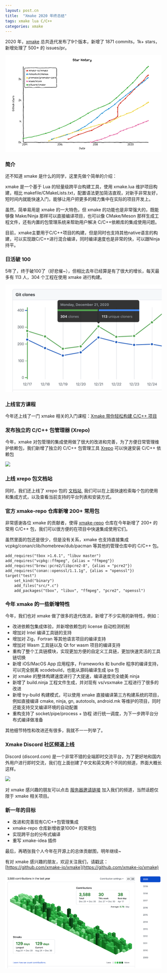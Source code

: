 ```yaml
---
layout: post.cn
title:  "Xmake 2020 年终总结"
tags: xmake lua C/C++ 
categories: xmake
---
```


2020 年，[xmake](https://github.com/xmake-io/xmake) 总共迭代发布了9个版本，新增了 1871 commits，1k+ stars，新增处理了 500+ 的 issues/pr。

![](/static/img/xmake/star-history-2020.png)

### 简介

还不知道 xmake 是什么的同学，这里先做个简单的介绍：

xmake 是一个基于 Lua 的轻量级跨平台构建工具，使用 xmake.lua 维护项目构建，相比 makefile/CMakeLists.txt，配置语法更加简洁直观，对新手非常友好，短时间内就能快速入门，能够让用户把更多的精力集中在实际的项目开发上。

虽然，简单易用是 xmake 的一大特色，但 xmake 的功能也是非常强大的，既能够像 Make/Ninja 那样可以直接编译项目，也可以像 CMake/Meson 那样生成工程文件，还有内置的包管理系统来帮助用户解决 C/C++依赖库的集成使用问题。

目前，xmake主要用于C/C++项目的构建，但是同时也支持其他native语言的构建，可以实现跟C/C++进行混合编译，同时编译速度也是非常的快，可以跟Ninja持平。

### 日活破 100

5年了，终于破100了（好悲催~），但相比去年已经算是有了很大的增长，每天最多有 113 人，304 个工程在使用 xmake 进行构建。

![](/static/img/xmake/build-stats-2020.png)

### 上线官方课程

今年还上线了一门 xmake 相关的入门课程：[Xmake 带你轻松构建 C/C++ 项目](https://xmake.io/#/zh-cn/about/course)







### 发布独立的 C/C++ 包管理器 (Xrepo)

今年，xmake 对包管理的集成使用做了很大的改进和完善，为了方便日常管理维护依赖包，我们新增了独立的 C/C++ 包管理工具 [Xrepo](https://github.com/xmake-io/xrepo) 可以快速安装 C/C++ 依赖包

![](https://xrepo.xmake.io/assets/img/xrepo.gif)

### 上线 xrepo 包文档站

同时，我们还上线了 xrepo 包的 [文档站](https://xrepo.xmake.io/#/zh-cn/), 我们可以在上面快速检索每个包的使用和集成方式，以及查看当前支持的平台列表和安装方式。

### 官方 xmake-repo 仓库新增 200+ 常用包

非常感谢各位 xmake 的贡献者，使得 [xmake-repo](https://github.com/xmake-io/xmake-repo) 仓库在今年新增了 200+ 的常用 C/C++ 包，我们可以很方便的在项目中快速集成使用它们。

虽然里面的包还是很少，但是没有关系，xmake 也支持直接集成 vcpkg/conan/clib/homebrew/dub/pacman 等其他的管理仓库中的 C/C++ 包。

```
add_requires("tbox >1.6.1", "libuv master")
add_requires("vcpkg::ffmpeg", {alias = "ffmpeg"})
add_requires("brew::pcre2/libpcre2-8", {alias = "pcre2"})
add_requires("conan::openssl/1.1.1g", {alias = "openssl"})
target("test")
    set_kind("binary")
    add_files("src/*.c")
    add_packages("tbox", "libuv", "ffmpeg", "pcre2", "openssl")
```

### 今年 xmake 的一些新增特性

今年，我们也对 xmake 做了很多的迭代改进，新增了不少实用的新特性，例如：

- 改进依赖包集成体验，并新增依赖包的 license 自动检测机制
- 增加对 Intel 编译工具链的支持
- 增加对 Zig，Fortran 等其他语言项目的编译支持
- 增加对 Wasm 工具链以及 Qt for wasm 项目的编译支持
- 重构了整个工具链模块，实现更加方便的自定义工具链，更加快速灵活的工具链切换
- 新增 iOS/MacOS App 应用程序，Frameworks 和 bundle 程序的编译支持，可以完全脱离 xcodebuild，也能从源码编译生成 ipa 包
- 对 xmake 的整体构建速度进行了大提速，编译速度完全媲美 ninja
- 新增了 build.ninja 工程文件生成，并对现有 vs/vsxmake 工程进行了很多的改进
- 新增 try-build 构建模式，可以使用 xmake 直接编译第三方构建系统的项目，例如直接编译 cmake, ninja, gn, autotools, android.mk 等维护的项目，同时还能支持交叉编译环境的自动配置
- 重构支持了 socket/pipe/process + 协程 进行统一调度，为下一步跨平台分布式编译做准备

其他细节特性和改进还有很多，我就不一一列举了。

### Xmake Discord 社区频道上线

Discord (discord.com) 是一个非常不错的全端即时交流平台，为了更好地和国内外用户进行即时交流，我们在上面创建了中文和英文两个不同的频道，界面大概长这样。

![](https://tboox.org/static/img/xmake/discord.png)

对 xmake 感兴趣的朋友可以点击 [服务器邀请链接](https://discord.gg/XXRp26A4Gr) 加入我们的频道，当然话题仅限于 xmake 相关项目。

### 新一年的目标

- 改进和完善现有C/C++包管理集成
- xmake-repo 仓库新增收录1000+ 的常用包
- 实现跨平台的分布式编译
- 重写 xmake-idea 插件

最后，再晒张我个人今年在开源上的总体贡献图，明年继续~

有对 xmake 感兴趣的朋友，欢迎关注我们，请戳这： [https://github.com/xmake-io/xmake](https://github.com/xmake-io/xmake)

![](/static/img/xmake/commits-2020.png)
